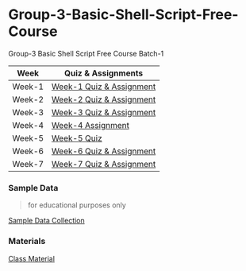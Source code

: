 # Group-3-Basic-Shell-Script-Free-Course

Group-3 Basic Shell Script Free Course Batch-1

| Week | Quiz & Assignments |
| --- | --- |
| Week-1 | [Week-1 Quiz & Assignment](./weeks/week1.md) |
| Week-2 | [Week-2 Quiz & Assignment](./weeks/week2.md) |
| Week-3 | [Week-3 Quiz & Assignment](./weeks/week3.md) |
| Week-4 | [Week-4 Assignment](./weeks/week4.md) |
| Week-5 | [Week-5 Quiz](./weeks/week5.md) |
| Week-6 | [Week-6 Quiz & Assignment](./weeks/week6.md) |
| Week-7 | [Week-7 Quiz & Assignment](./weeks/week7.md) |

### Sample Data

> for educational purposes only

[Sample Data Collection](./data/README.md)


### Materials

[Class Material](./material/README.md)

